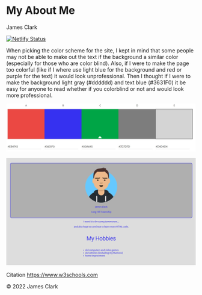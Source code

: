 # My About Me

James Clark

[![Netlify Status](https://api.netlify.com/api/v1/badges/ca3cc302-efff-4934-a9c1-13012576e6fc/deploy-status)](https://app.netlify.com/sites/about-me-jclark01/deploys) 

When picking the color scheme for the site, I kept in mind that some people may not be able to make out the text if the background a similar color (especially for those who are color blind). Also, if I were to make the page too colorful (like if I where use light blue for the background and red or purple for the text) it would look unprofessional. Then I thought if I were to make the background light gray (#dddddd) and text blue (#3631F0) it be easy for anyone to read whether if you colorblind or not and would look more professional.

![Color Schume used for webpage](img/color-scheme.jpg)

![Webpage with color scheme](img/page-with-color-scheme.jpg)

Citation
https://www.w3schools.com

&copy; 2022 James Clark